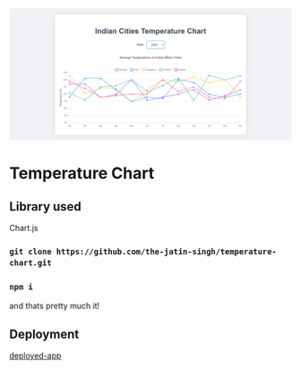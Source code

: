 ![Thumbnail](thumbnail.png)


# Temperature Chart

## Library used 
Chart.js

### `git clone https://github.com/the-jatin-singh/temperature-chart.git`

### `npm i`

and thats pretty much it!

## Deployment

[deployed-app](https://unrivaled-sawine-279946.netlify.app/)
